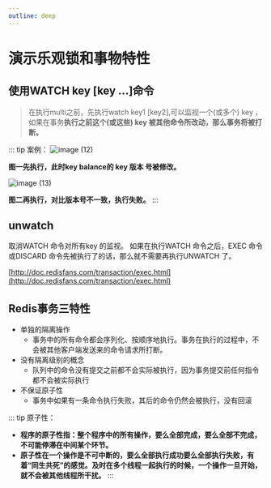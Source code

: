 ```yaml
---
outline: deep
---
```


# 演示乐观锁和事物特性

## 使用WATCH key [key ...]命令
>在执行multi之前，先执行watch key1 [key2],可以监视一个(或多个) key ，如果在事务**执行之前这个(或这些) key 被其他命令所改动，那么事务将被打断。**

::: tip 案例：
![image (12)](https://raw.gitmirror.com/KwFruit/basic-picture-service/note-v1.0.0//img/202308262148599.png)

**图一先执行，此时key balance的 key 版本 号被修改。**

![image (13)](https://raw.gitmirror.com/KwFruit/basic-picture-service/note-v1.0.0//img/202308262148694.png)



**图二再执行，对比版本号不一致，执行失败。**
:::


## unwatch
取消WATCH 命令对所有key 的监视。
如果在执行WATCH 命令之后，EXEC 命令或DISCARD 命令先被执行了的话，那么就不需要再执行UNWATCH 了。

[http://doc.redisfans.com/transaction/exec.html](http://doc.redisfans.com/transaction/exec.html)

## Redis事务三特性
-  单独的隔离操作
   - 事务中的所有命令都会序列化、按顺序地执行。事务在执行的过程中，不会被其他客户端发送来的命令请求所打断。
 -  没有隔离级别的概念
    - 队列中的命令没有提交之前都不会实际被执行，因为事务提交前任何指令都不会被实际执行
 -  不保证原子性
    - 事务中如果有一条命令执行失败，其后的命令仍然会被执行，没有回滚


::: tip 原子性：
- **程序的原子性指：整个程序中的所有操作，要么全部完成，要么全部不完成，不可能停滞在中间某个环节。**
- **原子性在一个操作是不可中断的，要么全部执行成功要么全部执行失败，有着“同生共死”的感觉。及时在多个线程一起执行的时候，一个操作一旦开始，就不会被其他线程所干扰。**
:::

